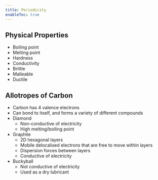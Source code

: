 ```yaml
---
title: Periodicity
enableToc: true
---
```


## Physical Properties
- Boiling point
- Melting point
- Hardness
- Conductivity
- Brittle
- Malleable
- Ductile

## Allotropes of Carbon
- Carbon has 4 valence electrons
- Can bond to itself, and forms a variety of different compounds
- Diamond
	- Non-conductive of electricity
	- High melting/boiling point
- Graphite
	- 2D hexagonal layers
	- Mobile delocalised electrons that are free to move within layers
	- Dispersion forces between layers
	- Conductive of electricity
- Buckyball
	- Not conductive of electricity
	- Used as a dry lubricant
